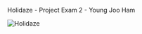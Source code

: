 Holidaze - Project Exam 2 - Young Joo Ham

![Holidaze ](https://github.com/Youngjooham/project-exam-2-YoungJooHam/assets/100440331/29a0d91b-f64d-49e3-8ff3-b875f9978433)
